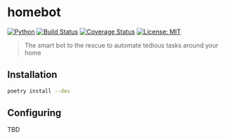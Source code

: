 # homebot

[![Python](https://img.shields.io/badge/Python-3.7-green.svg)](https://www.python.org/)
[![Build Status](https://travis-ci.org/HazardDede/homebot.svg?branch=master)](https://travis-ci.org/HazardDede/pnp)
[![Coverage Status](https://coveralls.io/repos/github/HazardDede/homebot/badge.svg?branch=master)](https://coveralls.io/github/HazardDede/pnp?branch=master)
[![License: MIT](https://img.shields.io/badge/License-MIT-yellow.svg)](https://opensource.org/licenses/MIT)


> The smart bot to the rescue to automate tedious tasks around your home

## Installation

```bash
poetry install --dev
```

## Configuring

TBD